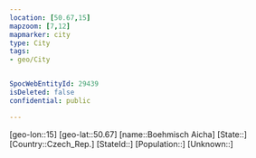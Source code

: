 ```yaml
---
location: [50.67,15]
mapzoom: [7,12] 
mapmarker: city 
type: City
tags:
- geo/City


SpocWebEntityId: 29439
isDeleted: false
confidential: public

---
```

[geo-lon::15]
[geo-lat::50.67]
[name::Boehmisch Aicha]
[State::]
[Country::Czech_Rep.]
[StateId::]
[Population::]
[Unknown::]

